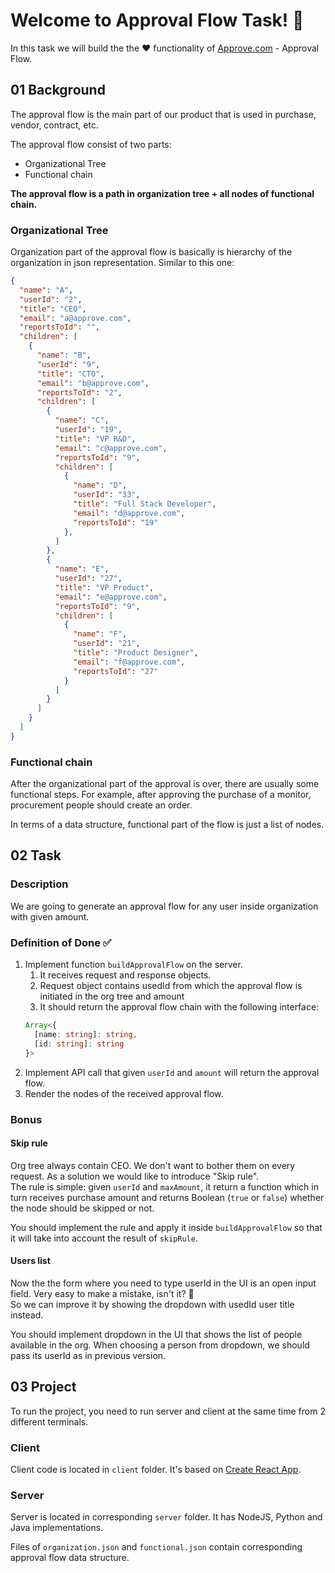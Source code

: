 # Welcome to Approval Flow Task! 🤖

In this task we will build the the ❤️ functionality of [Approve.com](https://approve.com) - Approval Flow.

## 01 Background
The approval flow is the main part of our product that is used in purchase, vendor, contract, etc.

The approval flow consist of two parts:
 - Organizational Tree
 - Functional chain

**The approval flow is a path in organization tree + all nodes of functional chain.**

### Organizational Tree
Organization part of the approval flow is basically is hierarchy of the organization in json representation. Similar to this one:
```json
{
  "name": "A",
  "userId": "2",
  "title": "CEO",
  "email": "a@approve.com",
  "reportsToId": "",
  "children": [
    {
      "name": "B",
      "userId": "9",
      "title": "CTO",
      "email": "b@approve.com",
      "reportsToId": "2",
      "children": [
        {
          "name": "C",
          "userId": "19",
          "title": "VP R&D",
          "email": "c@approve.com",
          "reportsToId": "9",
          "children": [
            {
              "name": "D",
              "userId": "33",
              "title": "Full Stack Developer",
              "email": "d@approve.com",
              "reportsToId": "19"
            },
          ]
        },
        {
          "name": "E",
          "userId": "27",
          "title": "VP Product",
          "email": "e@approve.com",
          "reportsToId": "9",
          "children": [
            {
              "name": "F",
              "userId": "21",
              "title": "Product Designer",
              "email": "f@approve.com",
              "reportsToId": "27"
            }
          ]
        }
      ]
    }
  ]
}

```

### Functional chain
After the organizational part of the approval is over, there are usually some functional steps. For example, after approving the purchase of a monitor, procurement people should create an order.

In terms of a data structure, functional part of the flow is just a list of nodes.


## 02 Task

### Description
We are going to generate an approval flow for any user inside organization with given amount.

### Definition of Done ✅
1. Implement function `buildApprovalFlow` on the server.
    1. It receives request and response objects.
    2. Request object contains usedId from which the approval flow is initiated in the org tree and amount
    3. It should return the approval flow chain with the following interface:
      ```ts
      Array<{
        [name: string]: string, 
        [id: string]: string
      }>
      ```
2. Implement API call that given `userId` and `amount` will return the approval flow.
3. Render the nodes of the received approval flow.

### Bonus
#### Skip rule
Org tree always contain CEO. We don't want to bother them on every request. As a solution we would like to introduce "Skip rule". <br>
The rule is simple: given `userId` and `maxAmount`, it return a function which in turn receives purchase amount and  returns Boolean (`true` or `false`) whether the node should be skipped or not.

You should implement the rule and apply it inside `buildApprovalFlow` so that it will take into account the result of `skipRule`.

#### Users list
Now the the form where you need to type userId in the UI is an open input field. Very easy to make a mistake, isn't it? 🤷 <br/>
So we can improve it by showing the dropdown with usedId user title instead. 

You should implement dropdown in the UI that shows the list of people available in the org. When choosing a person from dropdown, we should pass its userId as in previous version.

## 03 Project
To run the project, you need to run server and client at the same time from 2 different terminals.

### Client
Client code is located in `client` folder. It's based on [Create React App](https://reactjs.org/docs/create-a-new-react-app.html).

### Server
Server is located in corresponding `server` folder. It has NodeJS, Python and Java implementations.

Files of `organization.json` and `functional.json` contain corresponding approval flow data structure.
